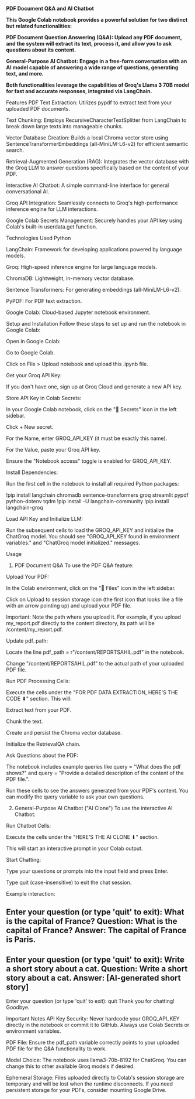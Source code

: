 **PDF Document Q&A and AI Chatbot**

**This Google Colab notebook provides a powerful solution for two distinct but related functionalities:**

**PDF Document Question Answering (Q&A): Upload any PDF document, and the system will extract its text, process it, and allow you to ask questions about its content.**

**General-Purpose AI Chatbot: Engage in a free-form conversation with an AI model capable of answering a wide range of questions, generating text, and more.**

**Both functionalities leverage the capabilities of Groq's Llama 3 70B model for fast and accurate responses, integrated via LangChain.**

Features
PDF Text Extraction: Utilizes pypdf to extract text from your uploaded PDF documents.

Text Chunking: Employs RecursiveCharacterTextSplitter from LangChain to break down large texts into manageable chunks.

Vector Database Creation: Builds a local Chroma vector store using SentenceTransformerEmbeddings (all-MiniLM-L6-v2) for efficient semantic search.

Retrieval-Augmented Generation (RAG): Integrates the vector database with the Groq LLM to answer questions specifically based on the content of your PDF.

Interactive AI Chatbot: A simple command-line interface for general conversational AI.

Groq API Integration: Seamlessly connects to Groq's high-performance inference engine for LLM interactions.

Google Colab Secrets Management: Securely handles your API key using Colab's built-in userdata.get function.

Technologies Used
Python

LangChain: Framework for developing applications powered by language models.

Groq: High-speed inference engine for large language models.

ChromaDB: Lightweight, in-memory vector database.

Sentence Transformers: For generating embeddings (all-MiniLM-L6-v2).

PyPDF: For PDF text extraction.

Google Colab: Cloud-based Jupyter notebook environment.

Setup and Installation
Follow these steps to set up and run the notebook in Google Colab:

Open in Google Colab:

Go to Google Colab.

Click on File > Upload notebook and upload this .ipynb file.

Get your Groq API Key:

If you don't have one, sign up at Groq Cloud and generate a new API key.

Store API Key in Colab Secrets:

In your Google Colab notebook, click on the "🔑 Secrets" icon in the left sidebar.

Click + New secret.

For the Name, enter GROQ_API_KEY (it must be exactly this name).

For the Value, paste your Groq API key.

Ensure the "Notebook access" toggle is enabled for GROQ_API_KEY.

Install Dependencies:

Run the first cell in the notebook to install all required Python packages:

!pip install langchain chromadb sentence-transformers groq streamlit pypdf python-dotenv tqdm
!pip install -U langchain-community
!pip install langchain-groq

Load API Key and Initialize LLM:

Run the subsequent cells to load the GROQ_API_KEY and initialize the ChatGroq model. You should see "GROQ_API_KEY found in environment variables." and "ChatGroq model initialized." messages.

Usage
1. PDF Document Q&A
To use the PDF Q&A feature:

Upload Your PDF:

In the Colab environment, click on the "📁 Files" icon in the left sidebar.

Click on Upload to session storage icon (the first icon that looks like a file with an arrow pointing up) and upload your PDF file.

Important: Note the path where you upload it. For example, if you upload my_report.pdf directly to the content directory, its path will be /content/my_report.pdf.

Update pdf_path:

Locate the line pdf_path = r"/content/REPORTSAHIL.pdf" in the notebook.

Change "/content/REPORTSAHIL.pdf" to the actual path of your uploaded PDF file.

Run PDF Processing Cells:

Execute the cells under the "FOR PDF DATA EXTRACTION, HERE'S THE CODE ⬇" section. This will:

Extract text from your PDF.

Chunk the text.

Create and persist the Chroma vector database.

Initialize the RetrievalQA chain.

Ask Questions about the PDF:

The notebook includes example queries like query = "What does the pdf shows?" and query = "Provide a detailed description of the content of the PDF file.".

Run these cells to see the answers generated from your PDF's content. You can modify the query variable to ask your own questions.

2. General-Purpose AI Chatbot ("AI Clone")
To use the interactive AI Chatbot:

Run Chatbot Cells:

Execute the cells under the "HERE'S THE AI CLONE ⬇" section.

This will start an interactive prompt in your Colab output.

Start Chatting:

Type your questions or prompts into the input field and press Enter.

Type quit (case-insensitive) to exit the chat session.

Example interaction:

Enter your question (or type 'quit' to exit): What is the capital of France?
Question: What is the capital of France?
Answer: The capital of France is Paris.
------------------------------
Enter your question (or type 'quit' to exit): Write a short story about a cat.
Question: Write a short story about a cat.
Answer: [AI-generated short story]
------------------------------
Enter your question (or type 'quit' to exit): quit
Thank you for chatting! Goodbye.

Important Notes
API Key Security: Never hardcode your GROQ_API_KEY directly in the notebook or commit it to GitHub. Always use Colab Secrets or environment variables.

PDF File: Ensure the pdf_path variable correctly points to your uploaded PDF file for the Q&A functionality to work.

Model Choice: The notebook uses llama3-70b-8192 for ChatGroq. You can change this to other available Groq models if desired.

Ephemeral Storage: Files uploaded directly to Colab's session storage are temporary and will be lost when the runtime disconnects. If you need persistent storage for your PDFs, consider mounting Google Drive.
